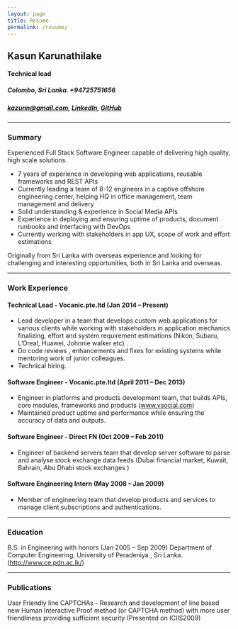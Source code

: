 ```yaml
---
layout: page
title: Resume
permalink: /resume/
---
```


## Kasun Karunathilake
#### Technical lead  
##### Colombo, Sri Lanka. +94725751656  
##### [kazunn@gmail.com](mailto:kazunn@gmail.com), [LinkedIn](https://www.linkedin.com/in/kazunn), [GitHub](https://github.com/kazunn)

---

### Summary


Experienced Full Stack Software Engineer capable of delivering high quality, high scale solutions.

* 7 years of experience in developing web applications, reusable frameworks and REST APIs
* Currently leading a team of 8-12 engineers in a captive offshore engineering center, helping HQ in office management, team management and delivery
* Solid understanding & experience in Social Media APIs
* Experience in deploying and ensuring uptime of products, document runbooks and interfacing with DevOps
* Currently working with stakeholders in app UX, scope of work and effort estimations

Originally from Sri Lanka with overseas experience and looking for challenging and interesting opportunities, both in Sri Lanka and overseas.

---

### Work Experience

#### Technical Lead - Vocanic.pte.ltd  (Jan 2014 – Present)
* Lead developer in a team that develops custom web applications for various  clients while working with stakeholders in application mechanics finalizing, effort and system requirement estimations 
(Nikon, Subaru, L’Oreal, Huawei, Johnnie walker etc) . 
* Do code reviews , enhancements and fixes for existing systems while mentoring work of junior colleagues. 
* Technical hiring. 


#### Software Engineer - Vocanic.pte.ltd (April 2011 – Dec 2013)
* Engineer in platforms and products development team, that builds APIs, core modules, frameworks and products (www.vsocial.com)
* Maintained product uptime and performance while ensuring the accuracy of data and outputs.

#### Software Engineer - Direct FN (Oct 2009 – Feb 2011)
* Engineer of backend servers team that develop server software to parse and analyse stock exchange data feeds (Dubai financial market, Kuwait, Bahrain, Abu Dhabi stock exchanges )

#### Software Engineering Intern (May 2008 – Jan 2009)
* Member of engineering team that develop products and services to manage client subscriptions and authentications.

---

### Education

B.S. in Engineering with honors (Jan 2005 – Sep 2009) 
Department of Computer Engineering, University of Peradeniya , Sri Lanka.
(http://www.ce.pdn.ac.lk/)

---

### Publications

User Friendly line CAPTCHAs - Research and development of line based new Human Interactive Proof method (or CAPTCHA method) with more user friendliness providing sufficient security (Presented on ICIIS2009) 
